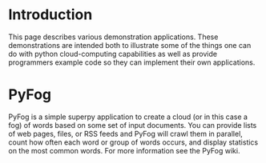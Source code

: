# Introduction #

This page describes various demonstration applications. These demonstrations are intended both to illustrate some of the things one can do with python cloud-computing capabilities as well as provide programmers example code so they can implement their own applications.

# PyFog #

PyFog is a simple superpy application to create a cloud (or in this case a fog) of words based on some set of input documents. You can provide lists of web pages, files, or RSS feeds and PyFog will crawl them in parallel, count how often each word or group of words occurs, and display statistics on the most common words. For more information see the PyFog wiki.